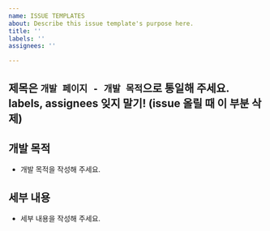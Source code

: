 ```yaml
---
name: ISSUE TEMPLATES
about: Describe this issue template's purpose here.
title: ''
labels: ''
assignees: ''

---
```


## 제목은 `개발 페이지 - 개발 목적`으로 통일해 주세요. labels, assignees 잊지 말기! (issue 올릴 때 이 부분 삭제)

## 개발 목적

- 개발 목적을 작성해 주세요.

## 세부 내용

- 세부 내용을 작성해 주세요.
